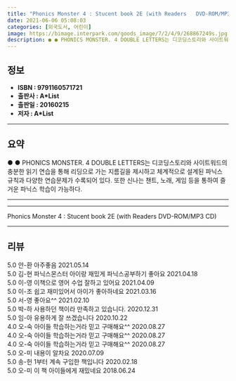```yaml
---
title: "Phonics Monster 4 : Stucent book 2E (with Readers   DVD-ROM/MP3 CD)"
date: 2021-06-06 05:08:03
categories: [외국도서, 어린이]
image: https://bimage.interpark.com/goods_image/7/2/4/9/268867249s.jpg
description: ● ● PHONICS MONSTER. 4 DOUBLE LETTERS는 디코딩스토리와 사이트워드의 충분한 읽기 연습을 통해 리딩으로 가는 지름길을 제시하고 체계적으로 설계된 파닉스 규칙과 다양한 연습문제가 수록되어 있다. 또한 신나는 챈트, 노래, 게임 등을 통하여 즐거운 파닉스 학습
---
```


## **정보**

- **ISBN : 9791160571721**
- **출판사 : A*List**
- **출판일 : 20160215**
- **저자 : A*List**

------



## **요약**

●  ●  PHONICS MONSTER. 4 DOUBLE LETTERS는 디코딩스토리와 사이트워드의 충분한 읽기 연습을 통해 리딩으로 가는 지름길을 제시하고 체계적으로 설계된 파닉스 규칙과 다양한 연습문제가 수록되어 있다. 또한 신나는 챈트, 노래, 게임 등을 통하여 즐거운 파닉스 학습이 가능하다.

------



------


Phonics Monster 4 : Stucent book 2E (with Readers   DVD-ROM/MP3 CD) 

------


## **리뷰** 

5.0 안-환 아주좋음 2021.05.14 <br/>5.0 김-현 파닉스몬스터 아이랑 재밌게 파닉스공부하기 좋아요 2021.04.18 <br/>5.0 이-영 이책으로 영어 수업 잘하고 있어요 2021.04.09 <br/>5.0 이-조 쉽고 재미있어서 아이가 좋아하네요 2021.03.16 <br/>5.0 서-영 좋아요^^ 2021.02.10 <br/>5.0 박-하 사용하던 책이라 만족하고 있습니다. 2020.12.31 <br/>5.0 임-아 유용하게 잘 쓰겠습니다  2020.10.22 <br/>4.0 오-숙 아이들 학습하는거라 믿고 구매해요^^ 2020.08.27 <br/>4.0 오-숙 아이들 학습하는거라 믿고 구매해요^^ 2020.08.27 <br/>4.0 오-숙 아이들 학습하는거라 믿고 구매해요^^ 2020.08.27 <br/>5.0 오-미 내용이 알차요 2020.07.09 <br/>5.0 송-헌 1부터 계속 구입한 책입니다 2020.02.18 <br/>5.0 오-미 이 책 아이들에게 재밌네요 2018.06.24 <br/>